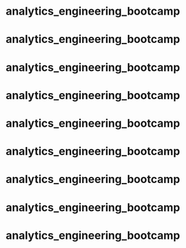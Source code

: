 # analytics_engineering_bootcamp
# analytics_engineering_bootcamp
# analytics_engineering_bootcamp
# analytics_engineering_bootcamp
# analytics_engineering_bootcamp
# analytics_engineering_bootcamp
# analytics_engineering_bootcamp
# analytics_engineering_bootcamp
# analytics_engineering_bootcamp
